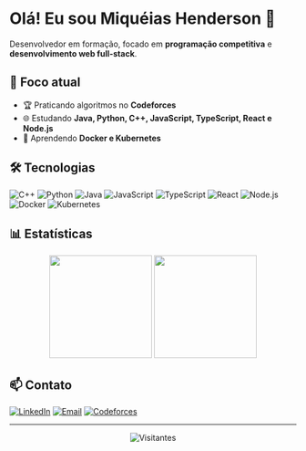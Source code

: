 # Olá! Eu sou Miquéias Henderson 👋

Desenvolvedor em formação, focado em **programação competitiva** e **desenvolvimento web full-stack**.

## 🚀 Foco atual

- 🏆 Praticando algoritmos no **Codeforces**
- 🌐 Estudando **Java, Python, C++, JavaScript, TypeScript, React e Node.js**
- 🐳 Aprendendo **Docker e Kubernetes**

## 🛠️ Tecnologias

![C++](https://img.shields.io/badge/C%2B%2B-00599C?style=for-the-badge&logo=c%2B%2B&logoColor=white)
![Python](https://img.shields.io/badge/Python-3776AB?style=for-the-badge&logo=python&logoColor=white)
![Java](https://img.shields.io/badge/Java-ED8B00?style=for-the-badge&logo=openjdk&logoColor=white)
![JavaScript](https://img.shields.io/badge/JavaScript-F7DF1E?style=for-the-badge&logo=javascript&logoColor=black)
![TypeScript](https://img.shields.io/badge/TypeScript-007ACC?style=for-the-badge&logo=typescript&logoColor=white)
![React](https://img.shields.io/badge/React-20232A?style=for-the-badge&logo=react&logoColor=61DAFB)
![Node.js](https://img.shields.io/badge/Node.js-43853D?style=for-the-badge&logo=node.js&logoColor=white)
![Docker](https://img.shields.io/badge/Docker-2496ED?style=for-the-badge&logo=docker&logoColor=white)
![Kubernetes](https://img.shields.io/badge/Kubernetes-326CE5?style=for-the-badge&logo=kubernetes&logoColor=white)

## 📊 Estatísticas

<div align="center">
  <img height="180em" src="https://github-readme-stats.vercel.app/api?username=miqueiashenderson&show_icons=true&theme=tokyonight&include_all_commits=true&count_private=true"/>
  <img height="180em" src="https://github-readme-stats.vercel.app/api/top-langs/?username=miqueiashenderson&layout=compact&langs_count=7&theme=tokyonight"/>
</div>

## 📫 Contato

[![LinkedIn](https://img.shields.io/badge/LinkedIn-0077B5?style=for-the-badge&logo=linkedin&logoColor=white)](https://www.linkedin.com/in/miqu%C3%A9ias-henderson-014220305/)
[![Email](https://img.shields.io/badge/Email-D14836?style=for-the-badge&logo=gmail&logoColor=white)](mailto:miqueiashenderson@gmail.com)
[![Codeforces](https://img.shields.io/badge/Codeforces-1F8ACB?style=for-the-badge&logo=codeforces&logoColor=white)](https://codeforces.com/profile/nosredneH)

---

<div align="center">
  <img src="https://komarev.com/ghpvc/?username=miqueiashenderson&color=blueviolet&style=flat-square&label=Visitantes" alt="Visitantes" />
</div>
